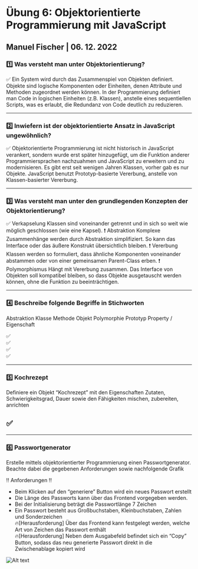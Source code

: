 # Übung 6: Objektorientierte Programmierung mit JavaScript

## Manuel Fischer | 06. 12. 2022

### :one: Was versteht man unter Objektorientierung?

:white_check_mark: Ein System wird durch das Zusammenspiel von Objekten definiert. Objekte sind logische Komponenten oder Einheiten, denen Attribute und Methoden zugeordnet werden können.
In der Programmierung definiert man Code in logischen Einheiten (z.B. Klassen), anstelle eines sequentiellen Scripts, was es erlaubt, die Redundanz von Code deutlich zu reduzieren.

---

### :two: Inwiefern ist der objektorientierte Ansatz in JavaScript ungewöhnlich?

:white_check_mark: Objektorientierte Programmierung ist nicht historisch in JavaScript verankert, sondern wurde erst später hinzugefügt, um die Funktion anderer Programmiersprachen nachzuahmen und JavaScript zu erweitern und zu modernisieren.
Es gibt erst seit wenigen Jahren Klassen, vorher gab es nur Objekte. JavaScript benutzt Prototyp-basierte Vererbung, anstelle von Klassen-basierter Vererbung.

---

### :three: Was versteht man unter den grundlegenden Konzepten der Objektorientierung?

:white_check_mark: Verkapselung
Klassen sind voneinander getrennt und in sich so weit wie möglich geschlossen (wie eine Kapsel).
:heavy_exclamation_mark: Abstraktion
Komplexe Zusammenhänge werden durch Abstraktion simplifiziert. So kann das Interface oder das äußere Konstrukt übersichtlich bleiben.
:heavy_exclamation_mark: Vererbung
Klassen werden so formuliert, dass ähnliche Komponenten voneinander abstammen oder von einer gemeinsamen Parent-Class erben.
:heavy_exclamation_mark: Polymorphismus
Hängt mit Vererbung zusammen. Das Interface von Objekten soll kompatibel bleiben, so dass Objekte ausgetauscht werden können, ohne die Funktion zu beeinträchtigen.

---

### :four: Beschreibe folgende Begriffe in Stichworten

Abstraktion
Klasse
Methode
Objekt
Polymorphie
Prototyp
Property / Eigenschaft

:white_check_mark:<br>
:white_check_mark:<br>
:white_check_mark:<br>
:white_check_mark:<br>

---

### :five: Kochrezept

Definiere ein Objekt “Kochrezept” mit den Eigenschaften Zutaten, Schwierigkeitsgrad, Dauer sowie den Fähigkeiten mischen, zubereiten, anrichten

## :white_check_mark:

---

### :six: Passwortgenerator

Erstelle mittels objektorientierter Programmierung einen Passwortgenerator. Beachte dabei die gegebenen Anforderungen sowie nachfolgende Grafik

:bangbang: Anforderungen :bangbang:

- Beim Klicken auf den “generiere” Button wird ein neues Passwort erstellt
- Die Länge des Passworts kann über das Frontend vorgegeben werden.
- Bei der Initialisierung beträgt die Passwortlänge 7 Zeichen
- Ein Passwort besteht aus Großbuchstaben, Kleinbuchstaben, Zahlen und Sonderzeichen <br>
  :fire:[Herausforderung] Über das Frontend kann festgelegt werden, welche Art von Zeichen das Passwort enthält <br>
  :fire:[Herausforderung] Neben dem Ausgabefeld befindet sich ein “Copy” Button, sodass das neu generierte Passwort direkt in die Zwischenablage kopiert wird

![Alt text](./img/protoPass.png)
